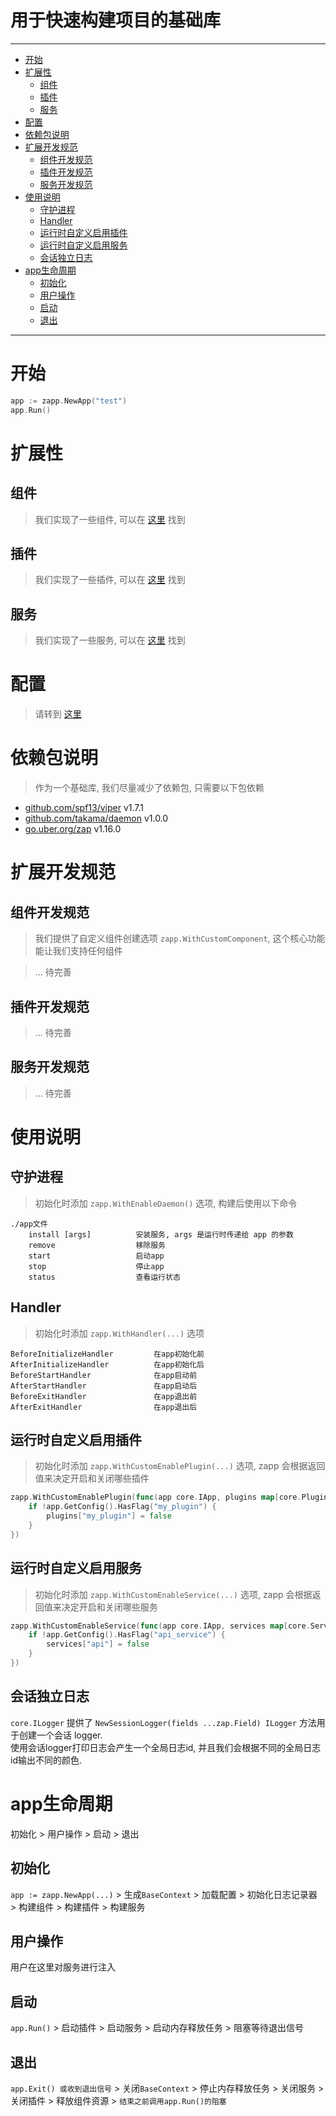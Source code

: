 
# 用于快速构建项目的基础库

---
<!-- TOC -->

- [开始](#%E5%BC%80%E5%A7%8B)
- [扩展性](#%E6%89%A9%E5%B1%95%E6%80%A7)
    - [组件](#%E7%BB%84%E4%BB%B6)
    - [插件](#%E6%8F%92%E4%BB%B6)
    - [服务](#%E6%9C%8D%E5%8A%A1)
- [配置](#%E9%85%8D%E7%BD%AE)
- [依赖包说明](#%E4%BE%9D%E8%B5%96%E5%8C%85%E8%AF%B4%E6%98%8E)
- [扩展开发规范](#%E6%89%A9%E5%B1%95%E5%BC%80%E5%8F%91%E8%A7%84%E8%8C%83)
    - [组件开发规范](#%E7%BB%84%E4%BB%B6%E5%BC%80%E5%8F%91%E8%A7%84%E8%8C%83)
    - [插件开发规范](#%E6%8F%92%E4%BB%B6%E5%BC%80%E5%8F%91%E8%A7%84%E8%8C%83)
    - [服务开发规范](#%E6%9C%8D%E5%8A%A1%E5%BC%80%E5%8F%91%E8%A7%84%E8%8C%83)
- [使用说明](#%E4%BD%BF%E7%94%A8%E8%AF%B4%E6%98%8E)
    - [守护进程](#%E5%AE%88%E6%8A%A4%E8%BF%9B%E7%A8%8B)
    - [Handler](#handler)
    - [运行时自定义启用插件](#%E8%BF%90%E8%A1%8C%E6%97%B6%E8%87%AA%E5%AE%9A%E4%B9%89%E5%90%AF%E7%94%A8%E6%8F%92%E4%BB%B6)
    - [运行时自定义启用服务](#%E8%BF%90%E8%A1%8C%E6%97%B6%E8%87%AA%E5%AE%9A%E4%B9%89%E5%90%AF%E7%94%A8%E6%9C%8D%E5%8A%A1)
    - [会话独立日志](#%E4%BC%9A%E8%AF%9D%E7%8B%AC%E7%AB%8B%E6%97%A5%E5%BF%97)
- [app生命周期](#app%E7%94%9F%E5%91%BD%E5%91%A8%E6%9C%9F)
    - [初始化](#%E5%88%9D%E5%A7%8B%E5%8C%96)
    - [用户操作](#%E7%94%A8%E6%88%B7%E6%93%8D%E4%BD%9C)
    - [启动](#%E5%90%AF%E5%8A%A8)
    - [退出](#%E9%80%80%E5%87%BA)

<!-- /TOC -->
---

# 开始

```go
app := zapp.NewApp("test")
app.Run()
```

# 扩展性

## 组件

> 我们实现了一些组件, 可以在 [这里](https://github.com/zly-app/component) 找到

## 插件

> 我们实现了一些插件, 可以在 [这里](https://github.com/zly-app/plugin) 找到

## 服务

> 我们实现了一些服务, 可以在 [这里](https://github.com/zly-app/service) 找到

# 配置

> 请转到 [这里](./config)

# 依赖包说明

> 作为一个基础库, 我们尽量减少了依赖包, 只需要以下包依赖

+ [github.com/spf13/viper](https://github.com/spf13/viper) v1.7.1
+ [github.com/takama/daemon](https://github.com/takama/daemon) v1.0.0
+ [go.uber.org/zap](https://github.com/uber-go/zap) v1.16.0

# 扩展开发规范

## 组件开发规范

> 我们提供了自定义组件创建选项 `zapp.WithCustomComponent`, 这个核心功能能让我们支持任何组件

> ... 待完善

## 插件开发规范

> ... 待完善

## 服务开发规范

> ... 待完善

# 使用说明

## 守护进程

> 初始化时添加 `zapp.WithEnableDaemon()` 选项, 构建后使用以下命令

```text
./app文件
    install [args]          安装服务, args 是运行时传递给 app 的参数
    remove                  移除服务
    start                   启动app
    stop                    停止app
    status                  查看运行状态
```

## Handler

> 初始化时添加 `zapp.WithHandler(...)` 选项 

```text
BeforeInitializeHandler         在app初始化前
AfterInitializeHandler          在app初始化后
BeforeStartHandler              在app启动前
AfterStartHandler               在app启动后
BeforeExitHandler               在app退出前
AfterExitHandler                在app退出后
```

## 运行时自定义启用插件

> 初始化时添加 `zapp.WithCustomEnablePlugin(...)` 选项, zapp 会根据返回值来决定开启和关闭哪些插件

```go
zapp.WithCustomEnablePlugin(func(app core.IApp, plugins map[core.PluginType]bool) {
    if !app.GetConfig().HasFlag("my_plugin") {
        plugins["my_plugin"] = false
    }
})
```

## 运行时自定义启用服务

> 初始化时添加 `zapp.WithCustomEnableService(...)` 选项, zapp 会根据返回值来决定开启和关闭哪些服务

```go
zapp.WithCustomEnableService(func(app core.IApp, services map[core.ServiceType]bool) {
    if !app.GetConfig().HasFlag("api_service") {
        services["api"] = false
    }
})
```

## 会话独立日志

`core.ILogger` 提供了 `NewSessionLogger(fields ...zap.Field) ILogger` 方法用于创建一个会话 logger.<br>
使用会话logger打印日志会产生一个全局日志id, 并且我们会根据不同的全局日志id输出不同的颜色.

# app生命周期

初始化 > 用户操作 > 启动 > 退出

## 初始化

`app := zapp.NewApp(...)` > 生成`BaseContext` > 加载配置 > 初始化日志记录器 > 构建组件 > 构建插件 > 构建服务   

## 用户操作

用户在这里对服务进行注入

## 启动

`app.Run()` > 启动插件 > 启动服务 > 启动内存释放任务 > 阻塞等待退出信号

## 退出

`app.Exit() 或收到退出信号` > 关闭`BaseContext` > 停止内存释放任务 > 关闭服务 > 关闭插件 > 释放组件资源 > `结束之前调用app.Run()的阻塞` 


